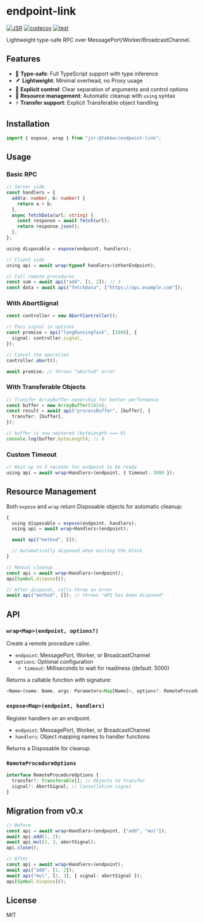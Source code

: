 # endpoint-link

[![JSR](https://jsr.io/badges/@takker/endpoint-link)](https://jsr.io/@takker/endpoint-link)
[![codecov](https://codecov.io/gh/takker99/endpoint-link/branch/main/graph/badge.svg)](https://codecov.io/gh/takker99/endpoint-link)
[![test](https://github.com/takker99/endpoint-link/workflows/ci/badge.svg)](https://github.com/takker99/endpoint-link/actions?query=workflow%3Aci)

Lightweight type-safe RPC over MessagePort/Worker/BroadcastChannel.

## Features

- 🎯 **Type-safe**: Full TypeScript support with type inference
- 🪶 **Lightweight**: Minimal overhead, no Proxy usage
- 🔄 **Explicit control**: Clear separation of arguments and control options
- 🧹 **Resource management**: Automatic cleanup with `using` syntax
- ⚡ **Transfer support**: Explicit Transferable object handling

## Installation

```ts
import { expose, wrap } from "jsr:@takker/endpoint-link";
```

## Usage

### Basic RPC

```ts ignore
// Server side
const handlers = {
  add(a: number, b: number) {
    return a + b;
  },
  async fetchData(url: string) {
    const response = await fetch(url);
    return response.json();
  },
};

using disposable = expose(endpoint, handlers);

// Client side
using api = await wrap<typeof handlers>(otherEndpoint);

// Call remote procedures
const sum = await api("add", [1, 2]); // 3
const data = await api("fetchData", ["https://api.example.com"]);
```

### With AbortSignal

```ts ignore
const controller = new AbortController();

// Pass signal in options
const promise = api("longRunningTask", [1000], {
  signal: controller.signal,
});

// Cancel the operation
controller.abort();

await promise; // throws "aborted" error
```

### With Transferable Objects

```ts ignore
// Transfer ArrayBuffer ownership for better performance
const buffer = new ArrayBuffer(1024);
const result = await api("processBuffer", [buffer], {
  transfer: [buffer],
});

// buffer is now neutered (byteLength === 0)
console.log(buffer.byteLength); // 0
```

### Custom Timeout

```ts ignore
// Wait up to 3 seconds for endpoint to be ready
using api = await wrap<Handlers>(endpoint, { timeout: 3000 });
```

## Resource Management

Both `expose` and `wrap` return Disposable objects for automatic cleanup:

```ts ignore
{
  using disposable = expose(endpoint, handlers);
  using api = await wrap<Handlers>(endpoint);

  await api("method", []);

  // Automatically disposed when exiting the block
}

// Manual cleanup
const api = await wrap<Handlers>(endpoint);
api[Symbol.dispose]();

// After disposal, calls throw an error
await api("method", []); // throws "API has been disposed"
```

## API

### `wrap<Map>(endpoint, options?)`

Create a remote procedure caller.

- `endpoint`: MessagePort, Worker, or BroadcastChannel
- `options`: Optional configuration
  - `timeout`: Milliseconds to wait for readiness (default: 5000)

Returns a callable function with signature:

```ts ignore
<Name>(name: Name, args: Parameters<Map[Name]>, options?: RemoteProcedureOptions)
```

### `expose<Map>(endpoint, handlers)`

Register handlers on an endpoint.

- `endpoint`: MessagePort, Worker, or BroadcastChannel
- `handlers`: Object mapping names to handler functions

Returns a Disposable for cleanup.

### `RemoteProcedureOptions`

```ts ignore
interface RemoteProcedureOptions {
  transfer?: Transferable[]; // Objects to transfer
  signal?: AbortSignal; // Cancellation signal
}
```

## Migration from v0.x

```ts ignore
// Before
const api = await wrap<Handlers>(endpoint, ["add", "mul"]);
await api.add(1, 2);
await api.mul(2, 3, abortSignal);
api.close();

// After
const api = await wrap<Handlers>(endpoint);
await api("add", [1, 2]);
await api("mul", [2, 3], { signal: abortSignal });
api[Symbol.dispose]();
```

## License

MIT
